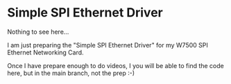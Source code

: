 # Simple SPI Ethernet Driver

Nothing to see here...

I am just preparing the "Simple SPI Ethernet Driver" for my W7500 SPI Ethernet Networking Card.

Once I have prepare enough to do videos, I you will be able to find the code here, but in the main branch, not the prep :-)
